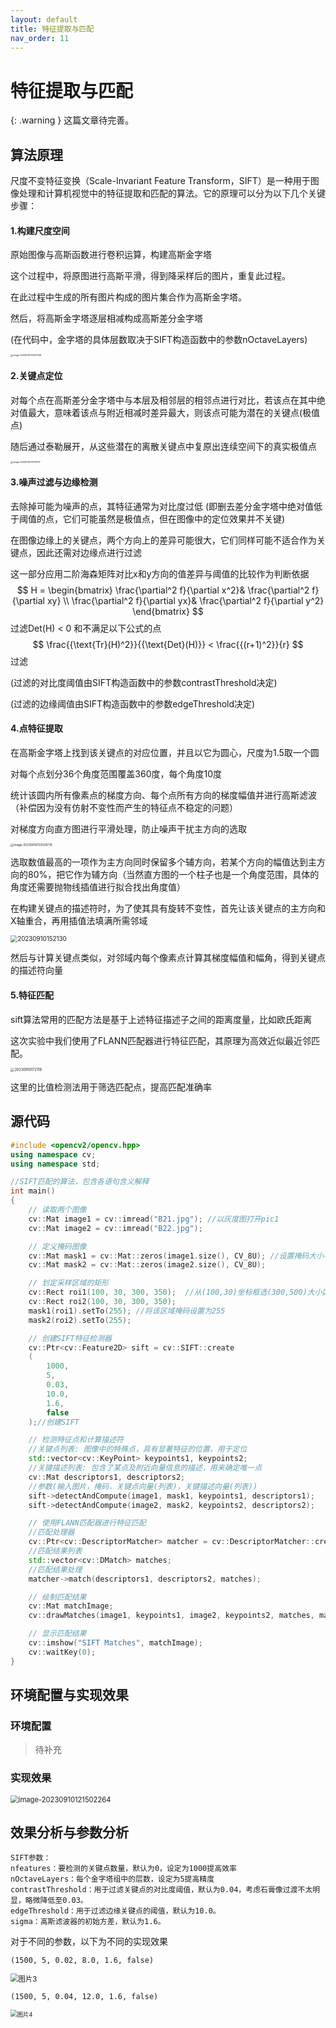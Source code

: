 ```yaml
---
layout: default
title: 特征提取与匹配
nav_order: 11
---
```


# 特征提取与匹配

{: .warning }
这篇文章待完善。

## 算法原理

尺度不变特征变换（Scale-Invariant Feature Transform，SIFT）是一种用于图像处理和计算机视觉中的特征提取和匹配的算法。它的原理可以分为以下几个关键步骤：

####  1.构建尺度空间

原始图像与高斯函数进行卷积运算，构建高斯金字塔

这个过程中，将原图进行高斯平滑，得到降采样后的图片，重复此过程。

在此过程中生成的所有图片构成的图片集合作为高斯金字塔。

然后，将高斯金字塔逐层相减构成高斯差分金字塔

(在代码中，金字塔的具体层数取决于SIFT构造函数中的参数nOctaveLayers)

<img src="Picture\report1\image-20230910123311748.png" alt="image-20230910123311748" style="zoom:25%;" /> 

#### 2.关键点定位

对每个点在高斯差分金字塔中与本层及相邻层的相邻点进行对比，若该点在其中绝对值最大，意味着该点与附近相减时差异最大，则该点可能为潜在的关键点(极值点)

随后通过泰勒展开，从这些潜在的离散关键点中复原出连续空间下的真实极值点

<img src="Picture\report1\image-20230910124111017.png" alt="image-20230910124111017" style="zoom:25%;" /> 

#### 3.噪声过滤与边缘检测

去除掉可能为噪声的点，其特征通常为对比度过低 (即删去差分金字塔中绝对值低于阈值的点，它们可能虽然是极值点，但在图像中的定位效果并不关键)

在图像边缘上的关键点，两个方向上的差异可能很大，它们同样可能不适合作为关键点，因此还需对边缘点进行过滤

这一部分应用二阶海森矩阵对比x和y方向的值差异与阈值的比较作为判断依据
$$
H = \begin{bmatrix}
\frac{\partial^2 f}{\partial x^2}& \frac{\partial^2 f}{\partial xy} \\
\frac{\partial^2 f}{\partial yx}& \frac{\partial^2 f}{\partial y^2} 
\end{bmatrix}
$$
过滤Det(H) < 0 和不满足以下公式的点
$$
\frac{{\text{Tr}(H)^2}}{{\text{Det}(H)}} < \frac{{(r+1)^2}}{r}
$$
过滤

(过滤的对比度阈值由SIFT构造函数中的参数contrastThreshold决定)

(过滤的边缘阈值由SIFT构造函数中的参数edgeThreshold决定)

#### 4.点特征提取

在高斯金字塔上找到该关键点的对应位置，并且以它为圆心，尺度为1.5取一个圆

对每个点划分36个角度范围覆盖360度，每个角度10度

统计该圆内所有像素点的梯度方向、每个点所有方向的梯度幅值并进行高斯滤波（补偿因为没有仿射不变性而产生的特征点不稳定的问题）

对梯度方向直方图进行平滑处理，防止噪声干扰主方向的选取



<img src="Picture\report1\image-20230910133029778.png" alt="image-20230910133029778" style="zoom:33%;" /> 

选取数值最高的一项作为主方向同时保留多个辅方向，若某个方向的幅值达到主方向的80%，把它作为辅方向（当然直方图的一个柱子也是一个角度范围，具体的角度还需要抛物线插值进行拟合找出角度值）

在构建关键点的描述符时，为了使其具有旋转不变性，首先让该关键点的主方向和X轴重合，再用插值法填满所需邻域

<img src="Picture\report1\20230910152130.png" alt="20230910152130" style="zoom:70%;" /> 

然后与计算关键点类似，对邻域内每个像素点计算其梯度幅值和幅角，得到关键点的描述符向量

#### 5.特征匹配

sift算法常用的匹配方法是基于上述特征描述子之间的距离度量，比如欧氏距离

这次实验中我们使用了FLANN匹配器进行特征匹配，其原理为高效近似最近邻匹配。

<img src="Picture\report1\20230910172118.png" alt="20230910172118" style="zoom:40%;" /> 

这里的比值检测法用于筛选匹配点，提高匹配准确率

## 源代码

```cpp
#include <opencv2/opencv.hpp>
using namespace cv;
using namespace std;

//SIFT匹配的算法，包含各语句含义解释
int main() 
{
    // 读取两个图像
    cv::Mat image1 = cv::imread("B21.jpg"); //以灰度图打开pic1
    cv::Mat image2 = cv::imread("B22.jpg");

    // 定义掩码图像
    cv::Mat mask1 = cv::Mat::zeros(image1.size(), CV_8U); //设置掩码大小与图片等大，且全部置零
    cv::Mat mask2 = cv::Mat::zeros(image2.size(), CV_8U);

    // 划定采样区域的矩形
    cv::Rect roi1(100, 30, 300, 350);  //从(100,30)坐标框选(300,500)大小区域作为采样区
    cv::Rect roi2(100, 30, 300, 350);
    mask1(roi1).setTo(255); //将该区域掩码设置为255
    mask2(roi2).setTo(255);

    // 创建SIFT特征检测器
    cv::Ptr<cv::Feature2D> sift = cv::SIFT::create
    (
        1000,
        5,
        0.03,
        10.0,
        1.6,
        false
    );//创建SIFT

    // 检测特征点和计算描述符
    //关键点列表: 图像中的特殊点，具有显著特征的位置，用于定位
    std::vector<cv::KeyPoint> keypoints1, keypoints2; 
    //关键描述列表: 包含了某点及附近向量信息的描述，用来确定唯一点
    cv::Mat descriptors1, descriptors2;               
    //参数(输入图片，掩码，关键点向量(列表)，关键描述向量(列表))
    sift->detectAndCompute(image1, mask1, keypoints1, descriptors1); 
    sift->detectAndCompute(image2, mask2, keypoints2, descriptors2);

    // 使用FLANN匹配器进行特征匹配
    //匹配处理器
    cv::Ptr<cv::DescriptorMatcher> matcher = cv::DescriptorMatcher::create(cv::DescriptorMatcher::FLANNBASED); 
    //匹配结果列表
    std::vector<cv::DMatch> matches;    
    //匹配结果处理
    matcher->match(descriptors1, descriptors2, matches);

    // 绘制匹配结果
    cv::Mat matchImage;
    cv::drawMatches(image1, keypoints1, image2, keypoints2, matches, matchImage);

    // 显示匹配结果
    cv::imshow("SIFT Matches", matchImage);
    cv::waitKey(0);  
}
```

## 环境配置与实现效果

### 环境配置

> 待补充

### 实现效果

<img src="Picture\report1\image-20230910121502264.png" alt="image-20230910121502264" style="zoom: 80%;" /> 

## 效果分析与参数分析


    SIFT参数：
    nfeatures：要检测的关键点数量，默认为0，设定为1000提高效率
    nOctaveLayers：每个金字塔组中的层数，设定为5提高精度
    contrastThreshold：用于过滤关键点的对比度阈值，默认为0.04，考虑石膏像过渡不太明显，略微降低至0.03。
    edgeThreshold：用于过滤边缘关键点的阈值，默认为10.0。
    sigma：高斯滤波器的初始方差，默认为1.6。

对于不同的参数，以下为不同的实现效果

```
(1500, 5, 0.02, 8.0, 1.6, false)
```

<img src="D:\GitHub\MV3DR-Docs\docs\Picture\Report1\图片3.png" alt="图片3" style="zoom:80%;" /> 

```
(1500, 5, 0.04, 12.0, 1.6, false)
```

<img src="D:\GitHub\MV3DR-Docs\docs\Picture\Report1\图片4.png" alt="图片4" style="zoom: 67%;" /> 
